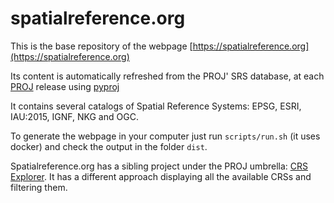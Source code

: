 # spatialreference.org

This is the base repository of the webpage [https://spatialreference.org](https://spatialreference.org)

Its content is automatically refreshed from the PROJ' SRS database, at each [PROJ](https://proj.org) release using [pyproj](https://pyproj4.github.io/pyproj/)
 
It contains several catalogs of Spatial Reference Systems: EPSG, ESRI, IAU:2015, IGNF, NKG and OGC.

To generate the webpage in your computer just run `scripts/run.sh` (it uses docker) and check the output in the folder `dist`.

Spatialreference.org has a sibling project under the PROJ umbrella: [CRS Explorer](https://crs-explorer.proj.org). It has a different approach displaying all the available CRSs and filtering them.
